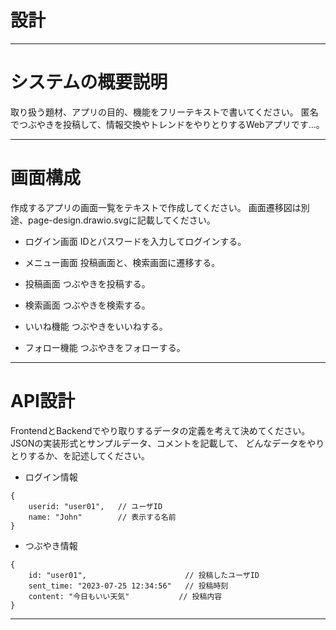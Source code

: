 # 設計

-----------------------------------------------------
# システムの概要説明

取り扱う題材、アプリの目的、機能をフリーテキストで書いてください。
<ex>
 匿名でつぶやきを投稿して、情報交換やトレンドをやりとりするWebアプリです...。

-----------------------------------------------------

# 画面構成

作成するアプリの画面一覧をテキストで作成してください。
画面遷移図は別途、page-design.drawio.svgに記載してください。

- ログイン画面
 IDとパスワードを入力してログインする。

- メニュー画面
 投稿画面と、検索画面に遷移する。

- 投稿画面
 つぶやきを投稿する。

- 検索画面
つぶやきを検索する。


- いいね機能 
つぶやきをいいねする。

- フォロー機能
つぶやきをフォローする。

-----------------------------------------------------

# API設計

FrontendとBackendでやり取りするデータの定義を考えて決めてください。
JSONの実装形式とサンプルデータ、コメントを記載して、
どんなデータをやりとりするか、を記述してください。

- ログイン情報
```
{
    userid: "user01",   // ユーザID
    name: "John"        // 表示する名前
}
```

- つぶやき情報
```
{
    id: "user01",                      // 投稿したユーザID
    sent_time: "2023-07-25 12:34:56"   // 投稿時刻
    content: "今日もいい天気"           // 投稿内容
}
```

-----------------------------------------------------

